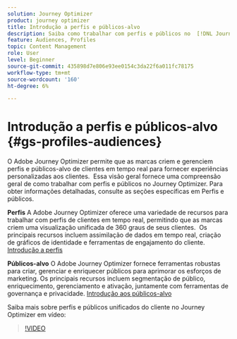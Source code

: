 ```yaml
---
solution: Journey Optimizer
product: journey optimizer
title: Introdução a perfis e públicos-alvo
description: Saiba como trabalhar com perfis e públicos no  [!DNL Journey Optimzier].
feature: Audiences, Profiles
topic: Content Management
role: User
level: Beginner
source-git-commit: 435898d7e806e93ee0154c3da22f6a011fc78175
workflow-type: tm+mt
source-wordcount: '160'
ht-degree: 6%

---
```



# Introdução a perfis e públicos-alvo {#gs-profiles-audiences}

O Adobe Journey Optimizer permite que as marcas criem e gerenciem perfis e públicos-alvo de clientes em tempo real para fornecer experiências personalizadas aos clientes. &#x200B; Essa visão geral fornece uma compreensão geral de como trabalhar com perfis e públicos no Journey Optimizer. Para obter informações detalhadas, consulte as seções específicas em Perfis e públicos.

**Perfis**
A Adobe Journey Optimizer oferece uma variedade de recursos para trabalhar com perfis de clientes em tempo real, permitindo que as marcas criem uma visualização unificada de 360 graus de seus clientes. &#x200B; Os principais recursos incluem assimilação de dados em tempo real, criação de gráficos de identidade e ferramentas de engajamento do cliente. [Introdução a perfis](get-started-profiles.md)

**Públicos-alvo**
O Adobe Journey Optimizer fornece ferramentas robustas para criar, gerenciar e enriquecer públicos para aprimorar os esforços de marketing. &#x200B;Os principais recursos incluem segmentação de público, enriquecimento, gerenciamento e ativação, juntamente com ferramentas de governança e privacidade. [Introdução aos públicos-alvo](about-audiences.md)

Saiba mais sobre perfis e públicos unificados do cliente no Journey Optimizer em vídeo:

>[!VIDEO](https://video.tv.adobe.com/v/3432671?quality=12)
